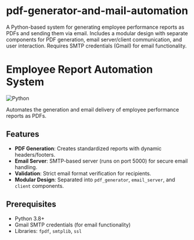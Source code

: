 # pdf-generator-and-mail-automation
A Python-based system for generating employee performance reports as PDFs and sending them via email.  Includes a modular design with separate components for PDF generation, email server/client communication,  and user interaction. Requires SMTP credentials (Gmail) for email functionality.
# Employee Report Automation System

![Python](https://img.shields.io/badge/python-3.8%2B-blue)

Automates the generation and email delivery of employee performance reports as PDFs.

## Features
- **PDF Generation**: Creates standardized reports with dynamic headers/footers.
- **Email Server**: SMTP-based server (runs on port 5000) for secure email handling.
- **Validation**: Strict email format verification for recipients.
- **Modular Design**: Separated into `pdf_generator`, `email_server`, and `client` components.

## Prerequisites
- Python 3.8+
- Gmail SMTP credentials (for email functionality)
- Libraries: `fpdf`, `smtplib`, `ssl`

